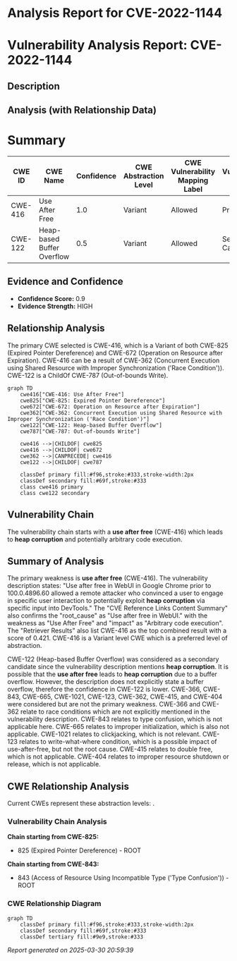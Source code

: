 # Analysis Report for CVE-2022-1144

# Vulnerability Analysis Report: CVE-2022-1144

## Description



## Analysis (with Relationship Data)

# Summary
| CWE ID | CWE Name | Confidence | CWE Abstraction Level | CWE Vulnerability Mapping Label | CWE-Vulnerability Mapping Notes |
|---|---|---|---|---|---|
| CWE-416 | Use After Free | 1.0 | Variant | Allowed | Primary CWE |
| CWE-122 | Heap-based Buffer Overflow | 0.5 | Variant | Allowed | Secondary Candidate |

## Evidence and Confidence

*   **Confidence Score:** 0.9
*   **Evidence Strength:** HIGH

## Relationship Analysis
The primary CWE selected is CWE-416, which is a Variant of both CWE-825 (Expired Pointer Dereference) and CWE-672 (Operation on Resource after Expiration). CWE-416 can be a result of CWE-362 (Concurrent Execution using Shared Resource with Improper Synchronization ('Race Condition')). CWE-122 is a ChildOf CWE-787 (Out-of-bounds Write).

```mermaid
graph TD
    cwe416["CWE-416: Use After Free"]
    cwe825["CWE-825: Expired Pointer Dereference"]
    cwe672["CWE-672: Operation on Resource after Expiration"]
    cwe362["CWE-362: Concurrent Execution using Shared Resource with Improper Synchronization ('Race Condition')"]
    cwe122["CWE-122: Heap-based Buffer Overflow"]
    cwe787["CWE-787: Out-of-bounds Write"]
    
    cwe416 -->|CHILDOF| cwe825
    cwe416 -->|CHILDOF| cwe672
    cwe362 -->|CANPRECEDE| cwe416
    cwe122 -->|CHILDOF| cwe787

    classDef primary fill:#f96,stroke:#333,stroke-width:2px
    classDef secondary fill:#69f,stroke:#333
    class cwe416 primary
    class cwe122 secondary
```

## Vulnerability Chain
The vulnerability chain starts with a **use after free** (CWE-416) which leads to **heap corruption** and potentially arbitrary code execution.

## Summary of Analysis
The primary weakness is **use after free** (CWE-416). The vulnerability description states: "Use after free in WebUI in Google Chrome prior to 100.0.4896.60 allowed a remote attacker who convinced a user to engage in specific user interaction to potentially exploit **heap corruption** via specific input into DevTools." The "CVE Reference Links Content Summary" also confirms the "root_cause" as "Use after free in WebUI." with the weakness as "Use After Free" and "impact" as "Arbitrary code execution". The "Retriever Results" also list CWE-416 as the top combined result with a score of 0.421. CWE-416 is a Variant level CWE which is a preferred level of abstraction.

CWE-122 (Heap-based Buffer Overflow) was considered as a secondary candidate since the vulnerability description mentions **heap corruption**. It is possible that the **use after free** leads to **heap corruption** due to a buffer overflow. However, the description does not explicitly state a buffer overflow, therefore the confidence in CWE-122 is lower.
CWE-366, CWE-843, CWE-665, CWE-1021, CWE-123, CWE-362, CWE-415, and CWE-404 were considered but are not the primary weakness. CWE-366 and CWE-362 relate to race conditions which are not explicitly mentioned in the vulnerability description. CWE-843 relates to type confusion, which is not applicable here. CWE-665 relates to improper initialization, which is also not applicable. CWE-1021 relates to clickjacking, which is not relevant. CWE-123 relates to write-what-where condition, which is a possible impact of use-after-free, but not the root cause. CWE-415 relates to double free, which is not applicable. CWE-404 relates to improper resource shutdown or release, which is not applicable.


## CWE Relationship Analysis

Current CWEs represent these abstraction levels: .


### Vulnerability Chain Analysis

**Chain starting from CWE-825:**
- 825 (Expired Pointer Dereference) - ROOT


**Chain starting from CWE-843:**
- 843 (Access of Resource Using Incompatible Type ('Type Confusion')) - ROOT



### CWE Relationship Diagram

```mermaid
graph TD
    classDef primary fill:#f96,stroke:#333,stroke-width:2px
    classDef secondary fill:#69f,stroke:#333
    classDef tertiary fill:#9e9,stroke:#333
```



*Report generated on 2025-03-30 20:59:39*
